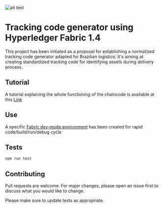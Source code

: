 ![alt text](http://blockchain-demo.intelipost.com.br/img/logo.dafbffa6.jpeg "Logo Title Text 1")

# Tracking code generator using Hyperledger Fabric 1.4

This project has been initiated as a proposal for establishing a normalized tracking code generator adapted for Brazilian logistics. It's aiming at creating standardized tracking code for identifying assets during delivery process.

## Tutorial
A tutorial explaining the whole functioning of the chaincode is available at this [Link]()

## Use
A specific [Fabric dev-mode environment](https://github.com/Jojoooo1/dev-mode-environment) has been created for rapid code/build/run/debug cycle

## Tests

```bash
npm run test
```

## Contributing
Pull requests are welcome. For major changes, please open an issue first to discuss what you would like to change.

Please make sure to update tests as appropriate.
